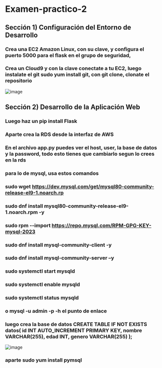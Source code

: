 # Examen-practico-2

## Sección 1) Configuración del Entorno de Desarrollo

### Crea una EC2 Amazon Linux, con su clave, y configura el puerto 5000 para el flask en el grupo de seguridad, 
### Crea un Cloud9 y con la clave conectate a tu EC2, luego instalate el git sudo yum install git, con git clone, clonate el repositorio

![image](https://github.com/PedroAarom/Examen-practico-2/assets/166650957/f70c1c93-e393-4819-ae2f-b7a618e26ab1)

## Sección 2) Desarrollo de la Aplicación Web
### Luego haz un pip install Flask
### Aparte crea la RDS desde la interfaz de AWS
### En el archivo app.py puedes ver el host, user, la base de datos y la password, todo esto tienes que cambiarlo segun lo crees en la rds
### para lo de mysql, usa estos comandos 
### sudo wget https://dev.mysql.com/get/mysql80-community-release-el9-1.noarch.rp
### sudo dnf install mysql80-community-release-el9-1.noarch.rpm -y
### sudo rpm --import https://repo.mysql.com/RPM-GPG-KEY-mysql-2023
### sudo dnf install mysql-community-client -y
### sudo dnf install mysql-community-server –y

### sudo systemctl start mysqld
### sudo systemctl enable mysqld
### sudo systemctl status mysqld

### o	mysql -u admin -p -h el punto de enlace
### luego crea la base de datos CREATE TABLE IF NOT EXISTS datos(      id INT AUTO_INCREMENT PRIMARY KEY,      nombre VARCHAR(255),      edad INT,      genero VARCHAR(255)  );

![image](https://github.com/PedroAarom/Examen-practico-2/assets/166650957/fce93a2c-5f51-4751-8476-ae331d5eeeb3)

### aparte sudo yum install pymsql
